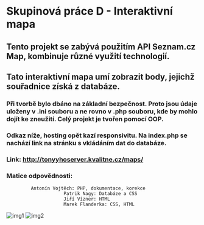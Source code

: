 # Skupinová práce D - Interaktivní mapa
## Tento projekt se zabývá použitím API Seznam.cz Map, kombinuje různé využití technologií. 
## Tato interaktivní mapa umí zobrazit body, jejichž souřadnice získá z databáze.
### Při tvorbě bylo dbáno na základní bezpečnost. Proto jsou údaje uloženy v .ini souboru a ne rovno v .php souboru, kde by mohlo dojít ke zneužití. Celý projekt je tvořen pomocí OOP.
### Odkaz níže, hosting opět kazí responsivitu. Na index.php se nachází link na stránku s vkládáním dat do databáze.
### Link: http://tonyyhoserver.kvalitne.cz/maps/
### Matice odpovědnosti: 
			 Antonín Vojtěch: PHP, dokumentace, korekce
                         Patrik Nagy: Databáze a CSS
                         Jiří Vízner: HTML
                         Marek Flanderka: CSS, HTML
![img1]("https://ctrlv.cz/shots/2020/05/22/nzE1.png")
![img2]("https://ctrlv.cz/shots/2020/05/22/dCqc.png")
